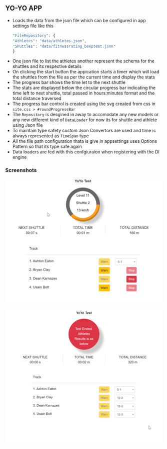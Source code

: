 ## YO-YO APP

- Loads the data from the json file which can be configured in app settings file like this
    ```js
    "FileRepository": {
    "Athletes": "data/athletes.json",
    "Shuttles": "data/fitnessrating_beeptest.json"
    }
    ```
- One json file to list the athletes another represent the schema for the shuttles and its respective details
- On clicking the start button the appication starts a timer which will load the shuttles from the file as per the current time and display the stats
- The progress bar shows the time let to the next shuttle
- The stats are displayed below the circular progress bar indicating the time left to next shuttle, total passed in  hours:minutes format and the total distance traversed
- The progress bar control is created using the svg created from css in `site.css > #roundProgressBar`
- The `Repository` is desgined in away to accomodate any new models or any new different kind of `DataLoader` for now its for shuttle and athlete using Json file
- To maintain type safety custom Json Convertors are used and time is always represented as `TimeSpan` type
- All the file path configuration thata is give in appsettings uses Options Pattern so that its type safe again
- Data loaders are fed with this confgiuraion when registering with the DI engine 

### Screenshots

![App after Starting Test](img/app.png)


![App after Ending Test](img/app2.png)